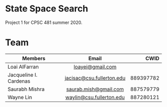 # State Space Search

Project 1 for CPSC 481 summer 2020.


# Team

| Members                | Email                     | CWID            |
| ---------------------- |:-------------------------:| ---------------:|
| Loai AlFarran          | loayei@gmail.com          |                 |
| Jacqueline I. Cardenas | jacisac@csu.fullerton.edu | 889397782       |
| Saurabh Mishra         | saurab.mish@gmail.com     | 887579779       |
| Wayne Lin              | waylin@csu.fullerton.edu  | 887280121       |
